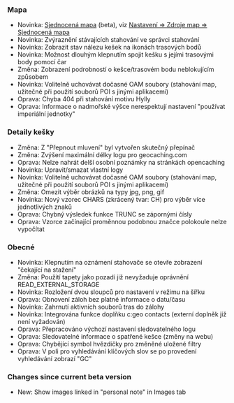 ### Mapa
- Novinka: [Sjednocená mapa](https://github.com/cgeo/cgeo/wiki/UnifiedMap) (beta), viz [Nastavení => Zdroje map => Sjednocená mapa](cgeo-setting://featureSwitch_useUnifiedMap)
- Novinka: Zvýraznění stávajících stahování ve správci stahování
- Novinka: Zobrazit stav nálezu kešek na ikonách trasových bodů
- Novinka: Možnost dlouhým klepnutím spojit kešku s jejími trasovými body pomocí čar
- Změna: Zobrazení podrobností o kešce/trasovém bodu neblokujícím způsobem
- Novinka: Volitelně uchovávat dočasné OAM soubory (stahování map, užitečné při použití souborů POI s jinými aplikacemi)
- Oprava: Chyba 404 při stahování motivu Hylly
- Oprava: Informace o nadmořské výšce nerespektují nastavení "používat imperiální jednotky"

### Detaily kešky
- Změna: Z "Přepnout mluvení" byl vytvořen skutečný přepínač
- Změna: Zvýšení maximální délky logu pro geocaching.com
- Oprava: Nelze nahrát delší osobní poznámky na stránkách opencaching
- Novinka: Upravit/smazat vlastní logy
- Novinka: Volitelně uchovávat dočasné OAM soubory (stahování map, užitečné při použití souborů POI s jinými aplikacemi)
- Změna: Omezit výběr obrázků na typy jpg, png, gif
- Novinka: Nový vzorec CHARS (zkrácený tvar: CH) pro výběr více jednotlivých znaků
- Oprava: Chybný výsledek funkce TRUNC se zápornými čísly
- Oprava: Vzorce začínající proměnnou podobnou značce polokoule nelze vypočítat

### Obecné
- Novinka: Klepnutím na oznámení stahovače se otevře zobrazení "čekající na stažení"
- Změna: Použití tapety jako pozadí již nevyžaduje oprávnění READ_EXTERNAL_STORAGE
- Novinka: Rozložení dvou sloupců pro nastavení v režimu na šířku
- Oprava: Obnovení záloh bez platné informace o datu/času
- Novinka: Zahrnutí aktivních souborů tras do zálohy
- Novinka: Integrována funkce doplňku c:geo contacts (externí doplněk již není vyžadován)
- Oprava: Přepracováno výchozí nastavení sledovatelného logu
- Oprava: Sledovatelné informace o spatřené kešce (změny na webu)
- Oprava: Chybějící symbol hvězdičky pro změněné uložené filtry
- Oprava: V poli pro vyhledávání klíčových slov se po provedení vyhledávání zobrazí "GC"

### Changes since current beta version
- New: Show images linked in "personal note" in Images tab

